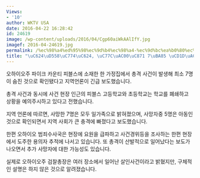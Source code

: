 ```yaml
---
Views:
- '10'
author: WKTV USA
date: 2016-04-22 16:28:42
id: 24619
image: /wp-content/uploads/2016/04/Cgp60aiWkAAlIfY.jpg
imagef: 2016-04-24619.jpg
permalink: /%ec%98%a4%ed%95%98%ec%9d%b4%ec%98%a4-%ec%9d%bc%ea%b0%80%ec%a1%b1-7%eb%aa%85-%ec%b4%9d%ea%b2%a9-%ec%b0%b8%eb%b3%80/
title: "\uC624\uD558\uC774\uC624, \uC77C\uAC00\uC871 7\uBA85 \uCD1D\uACA9 \uCC38\uBCC0"
---
```


오하이오주 파이크 카운티 피블스에 소재한 한 가정집에서 총격 사건이 발생해 최소 7명이 숨진 것으로 확인됐다고 지역언론이 긴급 보도했습니다.

총격 사건과 동시에 사건 현장 인근의 피블스 고등학교와 초등학교는 학교를 폐쇄하고 상황을 예의주시하고 있다고 전했습니다.

지역 언론에 따르면, 사망한 7명은 모두 일가족으로 밝혀졌으며, 사망자중 5명은 아동인 것으로 확인되면서 지역 사회가 큰 충격에 빠졌다고 보도했습니다.

한편 오하이오 범죄수사국은 현장에 요원을 급파하고 사건경위등을 조사하는 한편 현장에서 도주한 용의자 추적에 나서고 있습니다. 또 총격이 산발적으로 일어났다는 보도가 나오면서 추가 사망자에 대한 가능성도 있습니다.

실제로 오하이오주 검찰총장은 여러 장소에서 일어난 살인사건이라고 밝혔지만, 구체적인 설명은 하지 않은 것으로 알려졌습니다.

&nbsp;

&nbsp;

&nbsp;